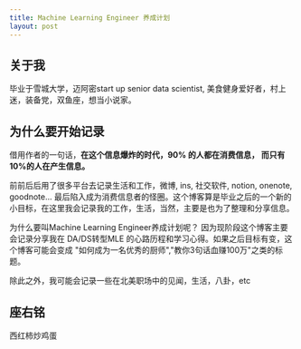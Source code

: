 ```yaml
---
title: Machine Learning Engineer 养成计划
layout: post
---
```


## 关于我

毕业于雪城大学，迈阿密start up senior data scientist, 美食健身爱好者，村上迷，装备党，双鱼座，想当小说家。

## 为什么要开始记录

借用作者的一句话，**在这个信息爆炸的时代，90% 的人都在消费信息， 而只有10%的人在产生信息。**


前前后后用了很多平台去记录生活和工作，微博, ins, 社交软件, notion, onenote, goodnote\... 最后陷入成为消费信息者的怪圈。这个博客算是毕业之后的一个新的小目标，在这里我会记录我的工作，生活，当然，主要是也为了整理和分享信息。


为什么要叫Machine Learning Engineer养成计划呢？ 因为现阶段这个博客主要会记录分享我在 DA/DS转型MLE 的心路历程和学习心得。如果之后目标有变，这个博客可能会变成 "如何成为一名优秀的厨师","教你3句话血赚100万"之类的标题。


除此之外，我可能会记录一些在北美职场中的见闻，生活，八卦，etc

## 座右铭

西红柿炒鸡蛋